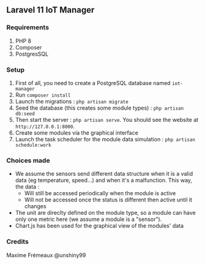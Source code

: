 ## Laravel 11 IoT Manager

### Requirements
1. PHP 8
2. Composer
3. PostgresSQL

### Setup
1. First of all, you need to create a PostgreSQL database named `iot-manager`
2. Run `composer install`
3. Launch the migrations : `php artisan migrate`
4. Seed the database (this creates some module types) : `php artisan db:seed`
5. Then start the server : `php artisan serve`. You should see the website at `http://127.0.0.1:8000`.
6. Create some modules via the graphical interface
7. Launch the task scheduler for the module data simulation : `php artisan schedule:work`

### Choices made
* We assume the sensors send different data structure when it is a valid data (eg temperature, speed...) and when it's a malfunction.
This way, the data : 
    * Will still be accessed periodically when the module is active
    * Will not be accessed once the status is different then active until it changes
* The unit are direclty defined on the module type, so a module can have only one metric here (we assume a module is a "sensor").
* Chart.js has been used for the graphical view of the modules' data

### Credits
Maxime Frémeaux @unshiny99
